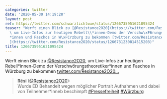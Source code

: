 ```yaml
---
categories: twitter
date: '2020-05-30 14:19:20'
layout: post
ref: https://twitter.com/schwarzlichtwue/status/1266735951621095424
teaser: "Werft einen Blick zu [@Resistance2O20](https://twitter.com/Resistance2O20),\
  \ um Live-Infos zur heutigen Rebell\\*innen-Demo der Verschw\xF6rungstheoretiker\\\
  *innen und Faschos in W\xFCrzburg zu bekommen [twitter.com/Resistance2O20\u2026\
  ](https://twitter.com/Resistance2O20/status/1266731230814515203)"
title: 1266735951621095424
---
```

Werft einen Blick zu [@Resistance2O20](https://twitter.com/Resistance2O20), um Live-Infos zur heutigen Rebell\*innen-Demo der Verschwörungstheoretiker\*innen und Faschos in Würzburg zu bekommen [twitter.com/Resistance2O20…](https://twitter.com/Resistance2O20/status/1266731230814515203)
> <b>Rési</b> ([@Resistance2O20](https://twitter.com/Resistance2O20)):  
>Wurde ED Behandelt wegen möglicher Portrait Aufnahmen und dabei von Teilnehmer\*Inneb beschimpft [#Pressefreiheit](/t/pressefreiheit) [#Würzburg](/t/würzburg)  

